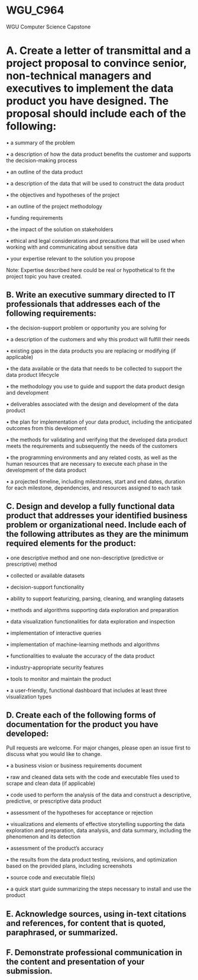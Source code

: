 # WGU_C964
WGU Computer Science Capstone


# A.  Create a letter of transmittal and a project proposal to convince senior, non-technical managers and executives to implement the data product you have designed. The proposal should include each of the following:

•  a summary of the problem

•  a description of how the data product benefits the customer and supports the decision-making process

•  an outline of the data product

•  a description of the data that will be used to construct the data product

•  the objectives and hypotheses of the project

•  an outline of the project methodology

•  funding requirements

•  the impact of the solution on stakeholders

•  ethical and legal considerations and precautions that will be used when working with and communicating about sensitive data

•  your expertise relevant to the solution you propose



Note: Expertise described here could be real or hypothetical to fit the project topic you have created.

## B.  Write an executive summary directed to IT professionals that addresses each of the following requirements:

•  the decision-support problem or opportunity you are solving for

•  a description of the customers and why this product will fulfill their needs

•  existing gaps in the data products you are replacing or modifying (if applicable)

•  the data available or the data that needs to be collected to support the data product lifecycle

•  the methodology you use to guide and support the data product design and development

•  deliverables associated with the design and development of the data product

•  the plan for implementation of your data product, including the anticipated outcomes from this development

•  the methods for validating and verifying that the developed data product meets the requirements and subsequently the needs of the customers

•  the programming environments and any related costs, as well as the human resources that are necessary to execute each phase in the development of the data product

•  a projected timeline, including milestones, start and end dates, duration for each milestone, dependencies, and resources assigned to each task


## C.  Design and develop a fully functional data product that addresses your identified business problem or organizational need. Include each of the following attributes as they are the minimum required elements for the product:

•  one descriptive method and one non-descriptive (predictive or prescriptive) method

•  collected or available datasets

•  decision-support functionality

•  ability to support featurizing, parsing, cleaning, and wrangling datasets

•  methods and algorithms supporting data exploration and preparation

•  data visualization functionalities for data exploration and inspection

•  implementation of interactive queries

•  implementation of machine-learning methods and algorithms

•  functionalities to evaluate the accuracy of the data product

•  industry-appropriate security features

•  tools to monitor and maintain the product

•  a user-friendly, functional dashboard that includes at least three visualization types

## D.  Create each of the following forms of documentation for the product you have developed:
Pull requests are welcome. For major changes, please open an issue first to discuss what you would like to change.

•  a business vision or business requirements document

•  raw and cleaned data sets with the code and executable files used to scrape and clean data (if applicable)

•  code used to perform the analysis of the data and construct a descriptive, predictive, or prescriptive data product

•  assessment of the hypotheses for acceptance or rejection

•  visualizations and elements of effective storytelling supporting the data exploration and preparation, data analysis, and data summary, including the phenomenon and its detection

•  assessment of the product’s accuracy

•  the results from the data product testing, revisions, and optimization based on the provided plans, including screenshots

•  source code and executable file(s)

•  a quick start guide summarizing the steps necessary to install and use the product

## E.  Acknowledge sources, using in-text citations and references, for content that is quoted, paraphrased, or summarized.

## F.  Demonstrate professional communication in the content and presentation of your submission.
